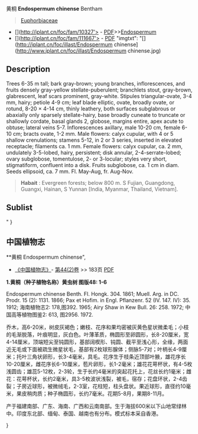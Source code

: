 黄桐 **Endospermum chinense** Bentham

> [Euphorbiaceae](http://www.iplant.cn/info/Euphorbiaceae?t=foc)
* [](http://iplant.cn/foc/fam/10327'> - [PDF](http://iplant.cn/foc/pdf/Euphorbiaceae.pdf)>>[Endospermum](http://www.iplant.cn/info/Endospermum?t=foc)
* [](http://iplant.cn/foc/fam/111667'> - [PDF](http://www.iplant.cn/foc/pdf/Endospermum.pdf)
  "imgtxt": "[](http://iplant.cn/foc/illast/Endospermum chinense](http://www.iplant.cn/foc/illast/Endospermum chinense.jpg)

## Description

Trees 6-35 m tall; bark gray-brown; young branches, inflorescences, and fruits densely gray-yellow stellate-puberulent; branchlets stout, gray-brown, glabrescent, leaf scars prominent, gray-white. Stipules triangular-ovate, 3-4 mm, hairy; petiole 4-9 cm; leaf blade elliptic, ovate, broadly ovate, or rotund, 8-20 × 4-14 cm, thinly leathery, both surfaces subglabrous or abaxially only sparsely stellate-hairy, base broadly cuneate to truncate or shallowly cordate, basal glands 2, globose, margins entire, apex acute to obtuse; lateral veins 5-7. Inflorescences axillary, male 10-20 cm, female 6-10 cm; bracts ovate, 1-2 mm. Male flowers: calyx cupular, with 4 or 5 shallow crenulations; stamens 5-12, in 2 or 3 series, inserted in elevated receptacle; filaments ca. 1 mm. Female flowers: calyx cupular, ca. 2 mm, undulately 3-5-lobed, hairy, persistent; disk annular, 2-4-serrate-lobed; ovary subglobose, tomentulose, 2- or 3-locular; styles very short, stigmatiform, confluent into a disk. Fruits subglobose, ca. 1 cm in diam. Seeds ellipsoid, ca. 7 mm. Fl. May-Aug, fr. Aug-Nov.

> **Habait** : 
> Evergreen forests; below 800 m. S Fujian, Guangdong, Guangxi, Hainan, S Yunnan [India, Myanmar, Thailand, Vietnam].

## Sublist
"
}
## 中国植物志


**黄桐 Endospermum chinense",


* [《中国植物志》](http://www.iplant.cn/frps)- [第44(2)卷](http://www.iplant.cn/frps/vol/44(2)) >> 183页 [PDF](http://www.iplant.cn/frps/pdf/44(2)/183.PDF)

**1.黄桐（种子植物名称）黄虫树 图版48: 1-6**

Endospermum chinense Benth. Fl. Hongk. 304. 1861; Muell. Arg. in DC. Prodr. 15 (2): 1131. 1866; Pax et Hofim. in Engl. Pflanzenr. 52 (IV. 147. IV): 35. 1912; 海南植物志2: 178,图392. 1965; Airy Shaw in Kew Bull. 26: 258. 1972; 中国高等植物图鉴2: 613, 图2956. 1972.

乔木，高6-20米，树皮灰褐色；嫩枝、花序和果均密被灰黄色星状微柔毛；小枝的毛渐脱落，叶痕明显，灰白色。叶薄革质，椭圆形至卵圆形，长8-20厘米，宽4-14厘米，顶端短尖至钝圆形，基部阔楔形、钝圆、截平至浅心形，全缘，两面近无毛或下面被疏生微星状毛，基部有2枚球形腺体；侧脉5-7对；叶柄长4-9厘米；托叶三角状卵形，长3-4毫米，具毛。花序生于枝条近顶部叶腋，雄花序长10-20厘米，雌花序长6-10厘米，苞片卵形，长1-2毫米；雄花花萼杯状，有4-5枚浅圆齿；雄蕊5-12枚，2-3轮，生于长约4毫米的突起花托上，花丝长约1毫米；雌花：花萼杯状，长约2毫米，具3-5枚波状浅裂，被毛，宿存；花盘环状，2-4齿裂；子房近球形，被微绒毛，2-3室，花柱短，柱头盘状。果近球形，直径约10毫米，果皮稍肉质；种子椭圆形，长约7毫米。花期5-8月，果期8-11月。

产于福建南部、广东、海南、广西和云南南部。生于海拔600米以下山地常绿林中。印度东北部、缅甸、泰国、越南也有分布。模式标本采自香港。


}